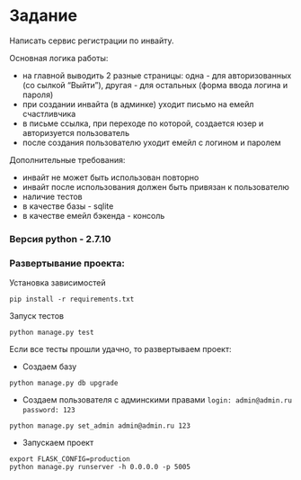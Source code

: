 # Задание

Написать сервис регистрации по инвайту.

Основная логика работы:
 - на главной выводить 2 разные страницы: одна - для авторизованных (со сылкой “Выйти”), другая - для остальных (форма ввода логина и пароля)
 - при создании инвайта (в админке) уходит письмо на емейл счастливчика
 - в письме ссылка, при переходе по которой, создается юзер и авторизуется пользователь
 - после создания пользователю уходит емейл с логином и паролем

Дополнительные требования:
- инвайт не может быть использован повторно
- инвайт после использования должен быть привязан к пользователю
- наличие тестов
- в качестве базы - sqlite
- в качестве емейл бэкенда - консоль

### Версия python - 2.7.10

### Развертывание проекта:
Установка зависимостей
```
pip install -r requirements.txt
```
Запуск тестов
```
python manage.py test
```
Если все тесты прошли удачно, то развертываем проект:

- Создаем базу
```
python manage.py db upgrade
```
- Создаем пользователя с админскими правами
    ```login: admin@admin.ru```
    ```password: 123```
```
python manage.py set_admin admin@admin.ru 123
```
- Запускаем проект
```
export FLASK_CONFIG=production
python manage.py runserver -h 0.0.0.0 -p 5005
```
